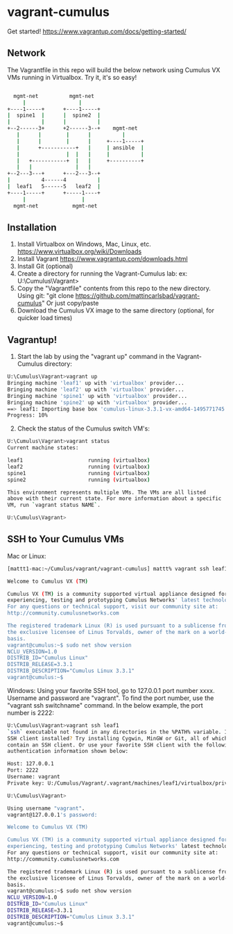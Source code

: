 # vagrant-cumulus

Get started!
https://www.vagrantup.com/docs/getting-started/

## Network
The Vagrantfile in this repo will build the below network using Cumulus VX VMs running in Virtualbox.  Try it, it's so easy!
```bash

  mgmt-net          mgmt-net
     |                 |
+----1-----+      +----1-----+
|  spine1  |      |  spine2  |
|          |      |          |
+--2------3+      +2------3--+    mgmt-net
   |      |        |      |          |
   |      |        |      |     +----1-----+
   |      +-----------+   |     | ansible  |
   |               |  |   |     |          |
   |   +-----------+  |   |     +----------+
   |   |              |   |
+--2---3---+      +---2---3--+   
|          4------4          |
|  leaf1   5------5   leaf2  |
+----1-----+      +-----1----+
     |                  |   
  mgmt-net           mgmt-net
```

## Installation
1. Install Virtualbox on Windows, Mac, Linux, etc.
   https://www.virtualbox.org/wiki/Downloads
2. Install Vagrant
   https://www.vagrantup.com/downloads.html
3. Install Git (optional)
3. Create a directory for running the Vagrant-Cumulus lab:
   ex: U:\Cumulus\Vagrant>
4. Copy the "Vagrantfile" contents from this repo to the new directory.
   Using git: "git clone https://github.com/mattincarlsbad/vagrant-cumulus"
   Or just copy/paste
5. Download the Cumulus VX image to the same directory (optional, for quicker load times)

## Vagrantup!
1. Start the lab by using the "vagrant up" command in the Vagrant-Cumulus directory:
```bash
U:\Cumulus\Vagrant>vagrant up
Bringing machine 'leaf1' up with 'virtualbox' provider...
Bringing machine 'leaf2' up with 'virtualbox' provider...
Bringing machine 'spine1' up with 'virtualbox' provider...
Bringing machine 'spine2' up with 'virtualbox' provider...
==> leaf1: Importing base box 'cumulus-linux-3.3.1-vx-amd64-1495771745.c1063bczfc5ca01.box'...
Progress: 10%
```
2. Check the status of the Cumulus switch VM's:
```bash
U:\Cumulus\Vagrant>vagrant status
Current machine states:

leaf1                     running (virtualbox)
leaf2                     running (virtualbox)
spine1                    running (virtualbox)
spine2                    running (virtualbox)

This environment represents multiple VMs. The VMs are all listed
above with their current state. For more information about a specific
VM, run `vagrant status NAME`.

U:\Cumulus\Vagrant>
```

## SSH to Your Cumulus VMs
Mac or Linux:
```bash
[mattt1-mac:~/Cumulus/vagrant/vagrant-cumulus] mattt% vagrant ssh leaf1

Welcome to Cumulus VX (TM)

Cumulus VX (TM) is a community supported virtual appliance designed for
experiencing, testing and prototyping Cumulus Networks' latest technology.
For any questions or technical support, visit our community site at:
http://community.cumulusnetworks.com

The registered trademark Linux (R) is used pursuant to a sublicense from LMI,
the exclusive licensee of Linus Torvalds, owner of the mark on a world-wide
basis.
vagrant@cumulus:~$ sudo net show version
NCLU_VERSION=1.0
DISTRIB_ID="Cumulus Linux"
DISTRIB_RELEASE=3.3.1
DISTRIB_DESCRIPTION="Cumulus Linux 3.3.1"
vagrant@cumulus:~$
```

Windows: Using your favorite SSH tool, go to 127.0.0.1 port number xxxx. Username and password are "vagrant".  To find the port number, use the "vagrant ssh switchname" command.  In the below example, the port number is 2222:
```bash
U:\Cumulus\Vagrant>vagrant ssh leaf1
`ssh` executable not found in any directories in the %PATH% variable. Is an
SSH client installed? Try installing Cygwin, MinGW or Git, all of which
contain an SSH client. Or use your favorite SSH client with the following
authentication information shown below:

Host: 127.0.0.1
Port: 2222
Username: vagrant
Private key: U:/Cumulus/Vagrant/.vagrant/machines/leaf1/virtualbox/private_key

U:\Cumulus\Vagrant>
```
```bash
Using username "vagrant".
vagrant@127.0.0.1's password:

Welcome to Cumulus VX (TM)

Cumulus VX (TM) is a community supported virtual appliance designed for
experiencing, testing and prototyping Cumulus Networks' latest technology.
For any questions or technical support, visit our community site at:
http://community.cumulusnetworks.com

The registered trademark Linux (R) is used pursuant to a sublicense from LMI,
the exclusive licensee of Linus Torvalds, owner of the mark on a world-wide
basis.
vagrant@cumulus:~$ sudo net show version
NCLU_VERSION=1.0
DISTRIB_ID="Cumulus Linux"
DISTRIB_RELEASE=3.3.1
DISTRIB_DESCRIPTION="Cumulus Linux 3.3.1"
vagrant@cumulus:~$
```
